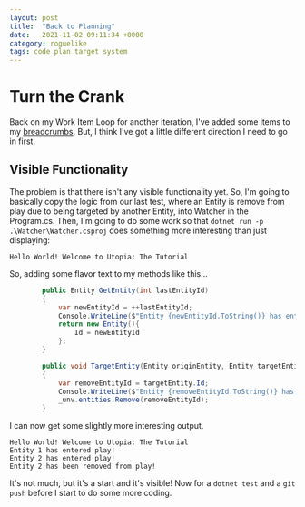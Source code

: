 ```yaml
---
layout: post
title:  "Back to Planning"
date:   2021-11-02 09:11:34 +0000
category: roguelike
tags: code plan target system
---
```


# Turn the Crank
Back on my Work Item Loop for another iteration, I've added some items to my [breadcrumbs](https://assumeforsimplicity.com/roguelike-tutorial/breadcrumbs/). But, I think I've got a little different direction I need to go in first.  

## Visible Functionality
The problem is that there isn't any visible functionality yet. So, I'm going to basically copy the logic from our last test, where an Entity is remove from play due to being targeted by another Entity, into Watcher in the Program.cs. Then, I'm going to do some work so that ```dotnet run -p .\Watcher\Watcher.csproj``` does something more interesting than just displaying:  

```
Hello World! Welcome to Utopia: The Tutorial
```

So, adding some flavor text to my methods like this...  

``` csharp
        public Entity GetEntity(int lastEntityId)
        {
            var newEntityId = ++lastEntityId;
            Console.WriteLine($"Entity {newEntityId.ToString()} has entered play!");            
            return new Entity(){
                Id = newEntityId
            };
        }

        public void TargetEntity(Entity originEntity, Entity targetEntity)
        {
            var removeEntityId = targetEntity.Id;
            Console.WriteLine($"Entity {removeEntityId.ToString()} has been removed from play!");
            _unv.entities.Remove(removeEntityId);
        }
```

I can now get some slightly more interesting output.

```
Hello World! Welcome to Utopia: The Tutorial
Entity 1 has entered play!
Entity 2 has entered play!
Entity 2 has been removed from play!
```

It's not much, but it's a start and it's visible! Now for a ```dotnet test``` and a ```git push``` before I start to do some more coding.  